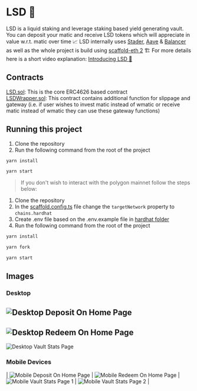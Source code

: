 # LSD 💊

LSD is a liquid staking and leverage staking based yield generating vault. You can deposit your matic and receive LSD tokens which will appreciate in value w.r.t. matic over time 📈 LSD internally uses [Stader](https://www.staderlabs.com/), [Aave](https://aave.com/) & [Balancer](https://balancer.fi/) as well as the whole project is build using [scaffold-eth 2](https://github.com/scaffold-eth/se-2) 🏗️ For more details here is a short video explanation: [Introducing LSD 💊](https://youtu.be/OZpSNxjCBVY)  

## Contracts

[LSD.sol](packages/hardhat/contracts/LSD.sol): This is the core ERC4626 based contract  
[LSDWrapper.sol](packages/hardhat/contracts/LSDWrapper.sol): This contract contains additional function for slippage and gateway (i.e. if user wishes to invest matic instead of wmatic or receive matic instead of wmatic they can use these gateway functions)

## Running this project

1. Clone the repository
2. Run the following command from the root of the project

```bash
yarn install
```

```bash
yarn start
```

> If you don't wish to interact with the polygon mainnet follow the steps below:

1. Clone the repository
2. In the [scaffold.config.ts](packages/nextjs/scaffold.config.ts) file change the `targetNetwork` property to `chains.hardhat`
3. Create .env file based on the .env.example file in [hardhat folder](packages/hardhat/)
4. Run the following command from the root of the project

```bash
yarn install
```

```bash
yarn fork
```

```bash
yarn start
```

## Images

### Desktop

![Desktop Deposit On Home Page](screenshots/ss1.png)
---

![Desktop Redeem On Home Page](screenshots/ss2.png)
---

![Desktop Vault Stats Page](screenshots/ss3.png)

### Mobile Devices

| ![Mobile Deposit On Home Page](screenshots/ss4.png) | ![Mobile Redeem On Home Page](screenshots/ss5.png) | ![Mobile Vault Stats Page 1](screenshots/ss6.png) | ![Mobile Vault Stats Page 2](screenshots/ss7.png) |
